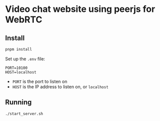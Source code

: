 # Video chat website using peerjs for WebRTC

## Install

```bash
pnpm install
```

Set up the `.env` file:

```
PORT=10100
HOST=localhost
```

- `PORT` is the port to listen on
- `HOST` is the IP address to listen on, or `localhost`

## Running

```bash
./start_server.sh
```
